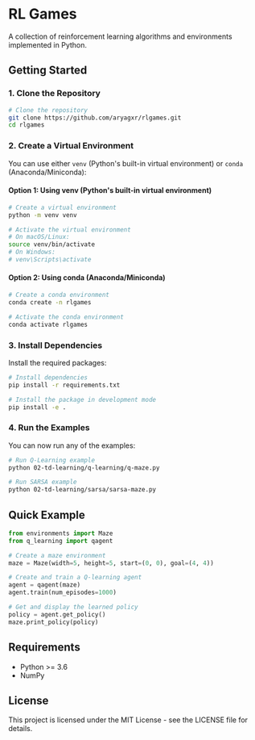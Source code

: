 # RL Games

A collection of reinforcement learning algorithms and environments implemented in Python.

## Getting Started

### 1. Clone the Repository

```bash
# Clone the repository
git clone https://github.com/aryagxr/rlgames.git
cd rlgames
```

### 2. Create a Virtual Environment

You can use either `venv` (Python's built-in virtual environment) or `conda` (Anaconda/Miniconda):

#### Option 1: Using venv (Python's built-in virtual environment)

```bash
# Create a virtual environment
python -m venv venv

# Activate the virtual environment
# On macOS/Linux:
source venv/bin/activate
# On Windows:
# venv\Scripts\activate
```

#### Option 2: Using conda (Anaconda/Miniconda)

```bash
# Create a conda environment
conda create -n rlgames

# Activate the conda environment
conda activate rlgames
```

### 3. Install Dependencies

Install the required packages:

```bash
# Install dependencies
pip install -r requirements.txt

# Install the package in development mode
pip install -e .
```

### 4. Run the Examples

You can now run any of the examples:

```bash
# Run Q-Learning example
python 02-td-learning/q-learning/q-maze.py

# Run SARSA example
python 02-td-learning/sarsa/sarsa-maze.py
```


## Quick Example

```python
from environments import Maze
from q_learning import qagent

# Create a maze environment
maze = Maze(width=5, height=5, start=(0, 0), goal=(4, 4))

# Create and train a Q-learning agent
agent = qagent(maze)
agent.train(num_episodes=1000)

# Get and display the learned policy
policy = agent.get_policy()
maze.print_policy(policy)
```

## Requirements

- Python >= 3.6
- NumPy

## License

This project is licensed under the MIT License - see the LICENSE file for details. 